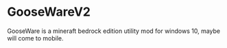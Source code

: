 # GooseWareV2
GooseWare is a mineraft bedrock edition utility mod for windows 10, maybe will come to mobile.
